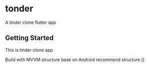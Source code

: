 # tonder

A tinder clone flutter app

## Getting Started

This is tinder clone app

Build with MVVM structure base on Android recommend structure () 

